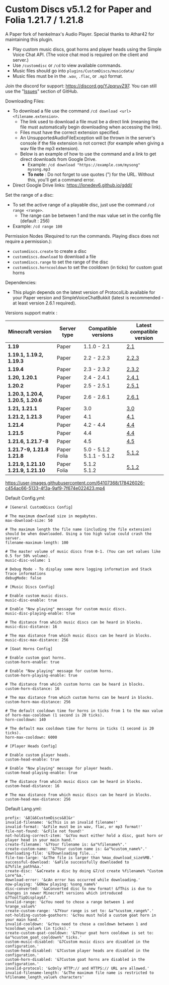 # Custom Discs v5.1.2 for Paper and Folia 1.21.7 / 1.21.8
A Paper fork of henkelmax's Audio Player. Special thanks to Athar42 for maintaining this plugin. 
- Play custom music discs, goat horns and player heads using the Simple Voice Chat API. (The voice chat mod is required on the client and server.)
- Use ```/customdisc``` or ```/cd``` to view available commands.
- Music files should go into ```plugins/CustomDiscs/musicdata/```
- Music files must be in the ```.wav```, ```.flac```, or ```.mp3``` format.

Join the discord for support: https://discord.gg/YJpqruvZ97. You can still use the "[Issues](https://github.com/Navoei/CustomDiscs/issues)" section of GitHub.

Downloading Files:
- To download a file use the command ```/cd download <url> <filename.extension>```.
  - The link used to download a file must be a direct link (meaning the file must automatically begin downloading when accessing the link).
  - Files must have the correct extension specified.
  - An UnsupportedAudioFileException will be thrown in the server's console if the file extension is not correct (for example when giving a wav file the mp3 extension).
  - Below is an example of how to use the command and a link to get direct downloads from Google Drive.
    - Example: ```/cd download "https://example.com/mysong" mysong.mp3```
    - **To note** : Do not forget to use quotes (") for the URL. Without this, you'll get a command error.
- Direct Google Drive links: https://lonedev6.github.io/gddl/

Set the range of a disc:
- To set the active range of a playable disc, just use the command ```/cd range <range>```.
  - The range can be between 1 and the max value set in the config file (default : 256)
- Example: ```/cd range 100```

Permission Nodes (Required to run the commands. Playing discs does not require a permission.):
- ```customdiscs.create``` to create a disc
- ```customdiscs.download``` to download a file
- ```customdiscs.range``` to set the range of the disc
- ```customdiscs.horncooldown``` to set the cooldown (in ticks) for custom goat horns

Dependencies:
- This plugin depends on the latest version of ProtocolLib available for your Paper version and SimpleVoiceChatBukkit (latest is recommended - at least version 2.6.1 required). 


Versions support matrix :

| Minecraft version                          | Server type     | Compatible versions          | Latest compatible<br>version                                       |
|--------------------------------------------|-----------------|------------------------------|--------------------------------------------------------------------|
| **1.19**                                   | Paper           | 1.1.0 - 2.1                  | [2.1](https://github.com/Navoei/CustomDiscs/releases/tag/v2.1)     |
| **1.19.1, 1.19.2, 1.19.3**                 | Paper           | 2.2 - 2.2.3                  | [2.2.3](https://github.com/Navoei/CustomDiscs/releases/tag/v2.2.3) |
| **1.19.4**                                 | Paper           | 2.3 - 2.3.2                  | [2.3.2](https://github.com/Navoei/CustomDiscs/releases/tag/v2.3.2) |
| **1.20, 1.20.1**                           | Paper           | 2.4 - 2.4.1                  | [2.4.1](https://github.com/Navoei/CustomDiscs/releases/tag/v2.4.1) |
| **1.20.2**                                 | Paper           | 2.5 - 2.5.1                  | [2.5.1](https://github.com/Navoei/CustomDiscs/releases/tag/v2.5.1) |
| **1.20.3, 1.20.4, 1.20.5, 1.20.6**         | Paper           | 2.6 - 2.6.1                  | [2.6.1](https://github.com/Navoei/CustomDiscs/releases/tag/v2.6.1) |
| **1.21, 1.21.1**                           | Paper           | 3.0                          | [3.0](https://github.com/Navoei/CustomDiscs/releases/tag/v3.0)     |
| **1.21.2, 1.21.3**                         | Paper           | 4.1                          | [4.1](https://github.com/Navoei/CustomDiscs/releases/tag/v4.1)     |
| **1.21.4**                                 | Paper           | 4.2 - 4.4                    | [4.4](https://github.com/Navoei/CustomDiscs/releases/tag/v4.4)     |
| **1.21.5**                                 | Paper           | 4.4                          | [4.4](https://github.com/Navoei/CustomDiscs/releases/tag/v4.4)     |
| **1.21.6, 1.21.7-8**                       | Paper           | 4.5                          | [4.5](https://github.com/Navoei/CustomDiscs/releases/tag/v4.5)     |
| **1.21.7-9, 1.21.8**<br>**1.21.8**         | Paper<br>Folia  | 5.0 - 5.1.2<br>5.1.1 - 5.1.2 | [5.1.2](https://github.com/Navoei/CustomDiscs/releases/tag/v5.1.2) |
| **1.21.9, 1.21.10**<br>**1.21.9, 1.21.10** | Paper<br>Folia  | 5.1.2<br>5.1.2               | [5.1.2](https://github.com/Navoei/CustomDiscs/releases/tag/v5.1.2) |

https://user-images.githubusercontent.com/64107368/178426026-c454ac66-5133-4f3a-9af9-7f674e022423.mp4

Default Config.yml:
```
# [General CustomDiscs Config]

# The maximum download size in megabytes.
max-download-size: 50

# The maximum length the file name (including the file extension) should be when downloaded. Using a too high value could crash the server.
filename-maximum-length: 100

# The master volume of music discs from 0-1. (You can set values like 0.5 for 50% volume).
music-disc-volume: 1

# Debug Mode - To display some more logging information and Stack Trace informations
debugMode: false

# [Music Discs Config]

# Enable custom music discs.
music-disc-enable: true

# Enable "Now playing" message for custom music discs.
music-disc-playing-enable: true

# The distance from which music discs can be heard in blocks.
music-disc-distance: 16

# The max distance from which music discs can be heard in blocks.
music-disc-max-distance: 256

# [Goat Horns Config]

# Enable custom goat horns.
custom-horn-enable: true

# Enable "Now playing" message for custom horns.
custom-horn-playing-enable: true

# The distance from which custom horns can be heard in blocks.
custom-horn-distance: 16

# The max distance from which custom horns can be heard in blocks.
custom-horn-max-distance: 256

# The default cooldown time for horns in ticks from 1 to the max value of horn-max-cooldown (1 second is 20 ticks).
horn-cooldown: 140

# The default max cooldown time for horns in ticks (1 second is 20 ticks).
horn-max-cooldown: 6000

# [Player Heads Config]

# Enable custom player heads.
custom-head-enable: true

# Enable "Now playing" message for player heads.
custom-head-playing-enable: true

# The distance from which music discs can be heard in blocks.
custom-head-distance: 16

# The max distance from which music discs can be heard in blocks.
custom-head-max-distance: 256
```

Default Lang.yml:
```
prefix: '&8[&6CustomDiscs&8]&r'
invalid-filename: '&cThis is an invalid filename!'
invalid-format: '&cFile must be in wav, flac, or mp3 format!'
file-not-found: '&cFile not found!'
not-holding-correct-item: '&cYou must either hold a disc, goat horn or player head in your main hand.'
create-filename: '&7Your filename is: &a"%filename%".'
create-custom-name: '&7Your custom name is: &a"%custom_name%".'
downloading-file: '&7Downloading file...'
file-too-large: '&cThe file is larger than %max_download_size%MB.'
successful-download: '&aFile successfully downloaded to &7%file_path%&a.'
create-disc: '&aCreate a disc by doing &7/cd create %filename% "Custom Lore"&a.'
download-error: '&cAn error has occurred while downloading.'
now-playing: '&6Now playing: %song_name%'
disc-converted: '&aConverted disc to new format! &fThis is due to changes in newer Minecraft versions which introduced &7ToolTipDisplay&f.'
invalid-range: '&cYou need to chose a range between 1 and %range_value%'
create-custom-range: '&7Your range is set to: &a"%custom_range%".'
not-holding-custom-goathorn: '&cYou must hold a custom goat horn in your main hand.'
invalid-cooldown: '&cYou need to chose a cooldown between 1 and %cooldown_value% (in ticks).'
create-custom-goat-cooldown: '&7Your goat horn cooldown is set to: &a"%custom_goat_cooldown%" ticks.'
custom-music-disabled: '&7Custom music discs are disabled in the configuration.'
custom-head-disabled: '&7Custom player heads are disabled in the configuration.'
custom-horn-disabled: '&7Custom goat horns are disabled in the configuration.'
invalid-protocol: '&cOnly HTTP:// and HTTPS:// URL are allowed.'
invalid-filename-length: '&cThe maximum file name is restricted to %filename_length_value% characters'
```
